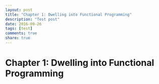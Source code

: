 ```yaml
---
layout: post
title: "Chapter 1: Dwelling into Functional Programming"
description: "Test post"
date: 2016-09-26
tags: [test]
comments: true
share: true
---
```


# Chapter 1: Dwelling into Functional Programming